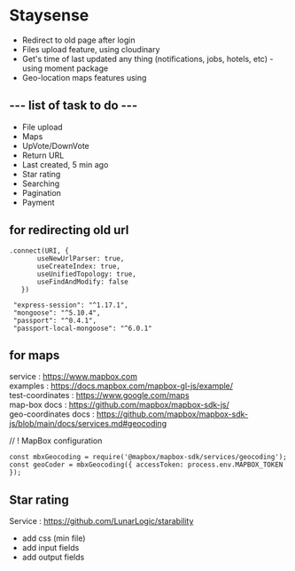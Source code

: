 # Staysense

- Redirect to old page after login
- Files upload feature, using cloudinary
- Get's time of last updated any thing (notifications, jobs, hotels, etc) - using moment package
- Geo-location maps features using


## --- list of task to do ---
- File upload
- Maps
- UpVote/DownVote
- Return URL
- Last created, 5 min ago
- Star rating
- Searching
- Pagination
- Payment


## for redirecting old url
 <!-- add this to mongo connect uri -->
 ```
 .connect(URI, {
		useNewUrlParser: true,
		useCreateIndex: true,
		useUnifiedTopology: true,
		useFindAndModify: false
	})
```

<!-- add this to package.json (downgrade these packages) -->
```
 "express-session": "^1.17.1",
 "mongoose": "^5.10.4",
 "passport": "^0.4.1",
 "passport-local-mongoose": "^6.0.1"
```

## for maps

service : https://www.mapbox.com <br>
examples : https://docs.mapbox.com/mapbox-gl-js/example/ <br>
test-coordinates : https://www.google.com/maps <br>
map-box docs : https://github.com/mapbox/mapbox-sdk-js/ <br>
geo-coordinates docs : https://github.com/mapbox/mapbox-sdk-js/blob/main/docs/services.md#geocoding <br>

<!-- configuration -->
// ! MapBox configuration
```
const mbxGeocoding = require('@mapbox/mapbox-sdk/services/geocoding');
const geoCoder = mbxGeocoding({ accessToken: process.env.MAPBOX_TOKEN });
```

## Star rating

Service : https://github.com/LunarLogic/starability
- add css (min file)
- add input fields
- add output fields